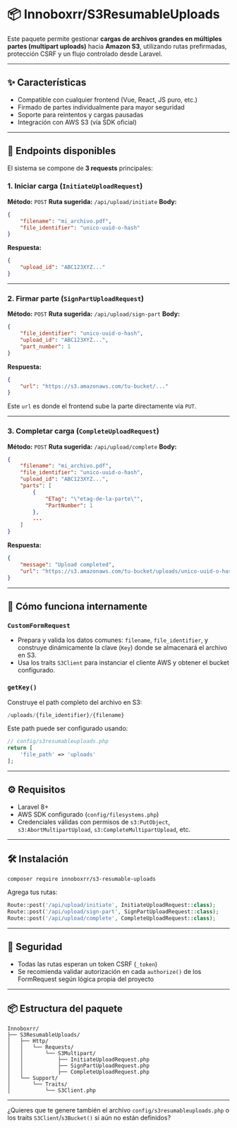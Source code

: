 # 📦 Innoboxrr/S3ResumableUploads

Este paquete permite gestionar **cargas de archivos grandes en múltiples partes (multipart uploads)** hacia **Amazon S3**, utilizando rutas prefirmadas, protección CSRF y un flujo controlado desde Laravel.

---

## ✨ Características

* Compatible con cualquier frontend (Vue, React, JS puro, etc.)
* Firmado de partes individualmente para mayor seguridad
* Soporte para reintentos y cargas pausadas
* Integración con AWS S3 (vía SDK oficial)

---

## 📂 Endpoints disponibles

El sistema se compone de **3 requests** principales:

### 1. Iniciar carga (`InitiateUploadRequest`)

**Método:** `POST`
**Ruta sugerida:** `/api/upload/initiate`
**Body:**

```json
{
    "filename": "mi_archivo.pdf",
    "file_identifier": "unico-uuid-o-hash"
}
```

**Respuesta:**

```json
{
    "upload_id": "ABC123XYZ..."
}
```

---

### 2. Firmar parte (`SignPartUploadRequest`)

**Método:** `POST`
**Ruta sugerida:** `/api/upload/sign-part`
**Body:**

```json
{
    "file_identifier": "unico-uuid-o-hash",
    "upload_id": "ABC123XYZ...",
    "part_number": 1
}
```

**Respuesta:**

```json
{
    "url": "https://s3.amazonaws.com/tu-bucket/..."
}
```

Este `url` es donde el frontend sube la parte directamente vía `PUT`.

---

### 3. Completar carga (`CompleteUploadRequest`)

**Método:** `POST`
**Ruta sugerida:** `/api/upload/complete`
**Body:**

```json
{
    "filename": "mi_archivo.pdf",
    "file_identifier": "unico-uuid-o-hash",
    "upload_id": "ABC123XYZ...",
    "parts": [
        {
            "ETag": "\"etag-de-la-parte\"",
            "PartNumber": 1
        },
        ...
    ]
}
```

**Respuesta:**

```json
{
    "message": "Upload completed",
    "url": "https://s3.amazonaws.com/tu-bucket/uploads/unico-uuid-o-hash/mi_archivo.pdf"
}
```

---

## 🧩 Cómo funciona internamente

### `CustomFormRequest`

* Prepara y valida los datos comunes: `filename`, `file_identifier`, y construye dinámicamente la clave (`Key`) donde se almacenará el archivo en S3.
* Usa los traits `S3Client` para instanciar el cliente AWS y obtener el bucket configurado.

### `getKey()`

Construye el path completo del archivo en S3:

```php
/uploads/{file_identifier}/{filename}
```

Este path puede ser configurado usando:

```php
// config/s3resumableuploads.php
return [
    'file_path' => 'uploads'
];
```

---

## ⚙️ Requisitos

* Laravel 8+
* AWS SDK configurado (`config/filesystems.php`)
* Credenciales válidas con permisos de `s3:PutObject`, `s3:AbortMultipartUpload`, `s3:CompleteMultipartUpload`, etc.

---

## 🛠️ Instalación

```bash
composer require innoboxrr/s3-resumable-uploads
```

Agrega tus rutas:

```php
Route::post('/api/upload/initiate', InitiateUploadRequest::class);
Route::post('/api/upload/sign-part', SignPartUploadRequest::class);
Route::post('/api/upload/complete', CompleteUploadRequest::class);
```

---

## 🔐 Seguridad

* Todas las rutas esperan un token CSRF (`_token`)
* Se recomienda validar autorización en cada `authorize()` de los FormRequest según lógica propia del proyecto

---

## 📦 Estructura del paquete

```
Innoboxrr/
├── S3ResumableUploads/
│   ├── Http/
│   │   └── Requests/
│   │       └── S3Multipart/
│   │           ├── InitiateUploadRequest.php
│   │           ├── SignPartUploadRequest.php
│   │           ├── CompleteUploadRequest.php
│   └── Support/
│       └── Traits/
│           └── S3Client.php
```

---

¿Quieres que te genere también el archivo `config/s3resumableuploads.php` o los traits `S3Client`/`s3Bucket()` si aún no están definidos?
